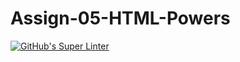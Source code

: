 # Assign-05-HTML-Powers
[![GitHub's Super Linter](https://github.com/ICS20-Programming-GraydonE/Assign-05-HTML-Powers/workflows/GitHub's%20Super%20Linter/badge.svg)](https://github.comICS20-Programming-GraydonE/Assign-05-HTML-Powersactions)